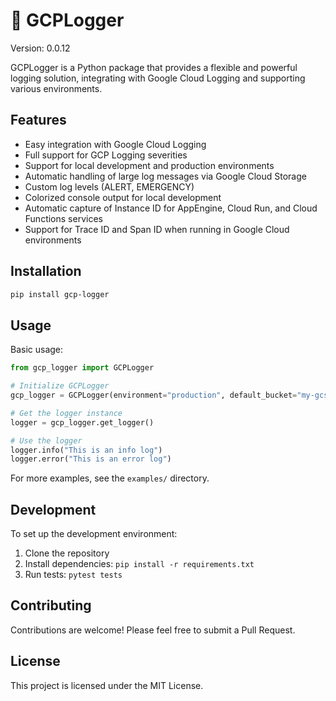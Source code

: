 # 💾 GCPLogger

Version: 0.0.12

GCPLogger is a Python package that provides a flexible and powerful logging solution, integrating with Google Cloud Logging and supporting various environments.

## Features

- Easy integration with Google Cloud Logging
- Full support for GCP Logging severities
- Support for local development and production environments
- Automatic handling of large log messages via Google Cloud Storage
- Custom log levels (ALERT, EMERGENCY)
- Colorized console output for local development
- Automatic capture of Instance ID for AppEngine, Cloud Run, and Cloud Functions services
- Support for Trace ID and Span ID when running in Google Cloud environments

## Installation

```bash
pip install gcp-logger
```

## Usage

Basic usage:

```python
from gcp_logger import GCPLogger

# Initialize GCPLogger
gcp_logger = GCPLogger(environment="production", default_bucket="my-gcs-bucket")

# Get the logger instance
logger = gcp_logger.get_logger()

# Use the logger
logger.info("This is an info log")
logger.error("This is an error log")
```

For more examples, see the `examples/` directory.

## Development

To set up the development environment:

1. Clone the repository
2. Install dependencies: `pip install -r requirements.txt`
3. Run tests: `pytest tests`

## Contributing

Contributions are welcome! Please feel free to submit a Pull Request.

## License

This project is licensed under the MIT License.